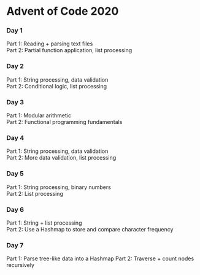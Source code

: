 # Advent of Code 2020

### Day 1  
Part 1: Reading + parsing text files  
Part 2: Partial function application, list processing

### Day 2  
Part 1: String processing, data validation  
Part 2: Conditional logic, list processing

### Day 3  
Part 1: Modular arithmetic  
Part 2: Functional programming fundamentals

### Day 4  
Part 1: String processing, data validation  
Part 2: More data validation, list processing

### Day 5  
Part 1: String processing, binary numbers  
Part 2: List processing

### Day 6  
Part 1: String + list processing  
Part 2: Use a Hashmap to store and compare character frequency  

### Day 7  
Part 1: Parse tree-like data into a Hashmap
Part 2: Traverse + count nodes recursively
